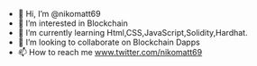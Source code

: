- 👋 Hi, I’m @nikomatt69
- 👀 I’m interested in Blockchain
- 🌱 I’m currently learning Html,CSS,JavaScript,Solidity,Hardhat.
- 💞️ I’m looking to collaborate on Blockchain Dapps
- 📫 How to reach me www.twitter.com/nikomatt69

<!---
nikomatt69/nikomatt69 is a ✨ special ✨ repository because its `README.md` (this file) appears on your GitHub profile.
You can click the Preview link to take a look at your changes.
--->
